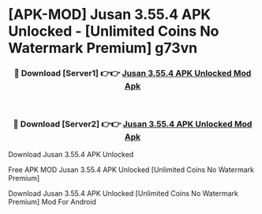 # [APK-MOD] Jusan 3.55.4 APK Unlocked - [Unlimited Coins No Watermark Premium] g73vn



<div align="center">
<h3>🔴 Download [Server1] 👉👉 <a href="https://momento.my/?title=Jusan_3.55.4_APK_Unlocked">Jusan 3.55.4 APK Unlocked Mod Apk</a></h3><br>

<h3>🔴 Download [Server2] 👉👉 <a href="https://momento.my/?title=Jusan_3.55.4_APK_Unlocked">Jusan 3.55.4 APK Unlocked Mod Apk</a></h3>
</div>



Download Jusan 3.55.4 APK Unlocked 

Free APK MOD Jusan 3.55.4 APK Unlocked [Unlimited Coins No Watermark Premium]

Download Jusan 3.55.4 APK Unlocked [Unlimited Coins No Watermark Premium] Mod For Android
